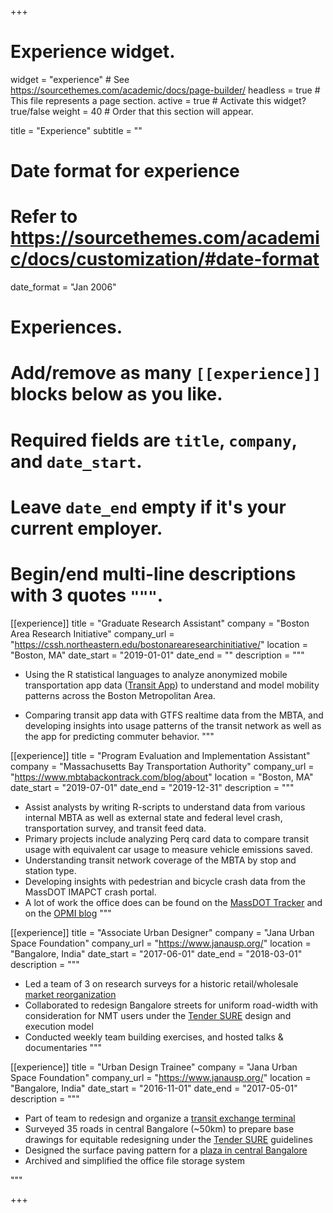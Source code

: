 +++
# Experience widget.
widget = "experience"  # See https://sourcethemes.com/academic/docs/page-builder/
headless = true  # This file represents a page section.
active = true  # Activate this widget? true/false
weight = 40  # Order that this section will appear.

title = "Experience"
subtitle = ""

# Date format for experience
#   Refer to https://sourcethemes.com/academic/docs/customization/#date-format
date_format = "Jan 2006"

# Experiences.
#   Add/remove as many `[[experience]]` blocks below as you like.
#   Required fields are `title`, `company`, and `date_start`.
#   Leave `date_end` empty if it's your current employer.
#   Begin/end multi-line descriptions with 3 quotes `"""`.
[[experience]]
  title = "Graduate Research Assistant"
  company = "Boston Area Research Initiative"
  company_url = "https://cssh.northeastern.edu/bostonarearesearchinitiative/"
  location = "Boston, MA"
  date_start = "2019-01-01"
  date_end = ""
  description = """
  * Using the R statistical languages to analyze anonymized mobile transportation app data ([Transit App](https://transitapp.com/)) to understand and model mobility patterns across the Boston Metropolitan Area.

* Comparing transit app data with GTFS realtime data from the MBTA, and developing insights into usage patterns of the transit network as well as the app for predicting commuter behavior.
  """

[[experience]]
  title = "Program Evaluation and Implementation Assistant"
  company = "Massachusetts Bay Transportation Authority"
  company_url = "https://www.mbtabackontrack.com/blog/about"
  location = "Boston, MA"
  date_start = "2019-07-01"
  date_end = "2019-12-31"
  description = """
  * Assist analysts by writing R-scripts to understand data from various internal MBTA as well as external state and federal level crash, transportation survey, and transit feed data.
* Primary projects include analyzing Perq card data to compare transit usage with equivalent car usage to measure vehicle emissions saved.
* Understanding transit network coverage of the MBTA by stop and station type.
* Developing insights with pedestrian and bicycle crash data from the MassDOT IMAPCT crash portal.
* A lot of work the office does can be found on the [MassDOT Tracker](https://www.massdottracker.com/wp/?cat=40) and on the [OPMI blog](https://www.mbtabackontrack.com/blog/)
  """

[[experience]]
  title = "Associate Urban Designer"
  company = "Jana Urban Space Foundation"
  company_url = "https://www.janausp.org/"
  location = "Bangalore, India"
  date_start = "2017-06-01"
  date_end = "2018-03-01"
  description = """
  * Led a team of 3 on research surveys for a historic retail/wholesale [market reorganization](https://www.janausp.org/portfolio/k-r-market/)
* Collaborated to redesign Bangalore streets for uniform road-width with consideration for NMT users under the [Tender SURE](https://www.janausp.org/portfolio/tender-sure/) design and execution model
* Conducted weekly team building exercises, and hosted talks & documentaries
  """

[[experience]]
  title = "Urban Design Trainee"
  company = "Jana Urban Space Foundation"
  company_url = "https://www.janausp.org/"
  location = "Bangalore, India"
  date_start = "2016-11-01"
  date_end = "2017-05-01"
  description = """
  * Part of team to redesign and organize a [transit exchange terminal](https://www.janausp.org/portfolio/integrated-mobility-hub-shivaji-nagar/)
  * Surveyed 35 roads in central Bangalore (~50km) to prepare base drawings for equitable redesigning under the [Tender SURE](https://www.janausp.org/portfolio/tender-sure/) guidelines
  * Designed the surface paving pattern for a [plaza in central Bangalore](https://www.janausp.org/portfolio/commissariat-road/)
  * Archived and simplified the office file storage system

  """


+++

